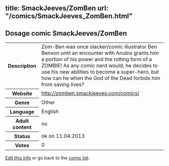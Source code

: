 title: SmackJeeves/ZomBen
url: "/comics/SmackJeeves_ZomBen.html"
---
Dosage comic SmackJeeves/ZomBen
-----------------------------------------

<table class="comicinfo">
<tr>
<th>Description</th><td>Zom-Ben was once slacker/comic illustrator Ben Benson until an encounter with Anubis grants him a portion of his power and the rotting form of a ZOMBIE! As any comic nerd would, he decides to use his new abilities to become a super-hero, but how can he when the God of the Dead forbids him from saving lives?</td>
</tr>
<tr>
<th>Website</th><td><a href="http://zomben.smackjeeves.com/comics/">http://zomben.smackjeeves.com/comics/</a></td>
</tr>
<tr>
<th>Genre</th><td>Other</td>
</tr>
<tr>
<th>Language</th><td>English</td>
</tr>
<tr>
<th>Adult content</th><td>no</td>
</tr>
<tr>
<th>Status</th><td>ok on 11.04.2013</td>
</tr>
<tr>
<th>Votes</th><td>0</div></td>
</tr>
</table>

[Edit this info](/comics/SmackJeeves_ZomBen_edit.html) or go back to the [comic list](../comic-index.html).
